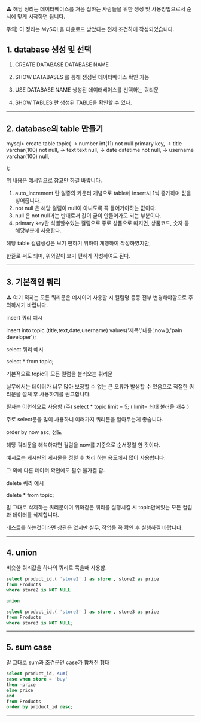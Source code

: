 <aside>
⚠️ 해당 정리는 데이터베이스를 처음 접하는 사람들을 위한 생성 및 사용방법으로서
순서에 맞게 시작하면 됩니다.

주의) 이 정리는 MySQL을 다운로드 받았다는 전제 조건하에 작성되었습니다.

</aside>

## 1. database 생성 및 선택

1. CREATE DATABASE DATABASE NAME

  2.  SHOW DATABASES 를 통해 생성된 데이터베이스 확인 가능 

1. USE DATABASE NAME 생성된 데이터베이스를 선택하는 쿼리문 
2. SHOW TABLES 란 생성된 TABLE을 확인할 수 있다. 

---

## 2.  database의 table 만들기

mysql> create table topic(
-> number int(11) not null primary key,
-> title varchar(100) not null,
-> text text null,
-> date datetime not null,
-> username varchar(100) null,

);

위 내용은 예시임으로 참고만 하길 바랍니다. 

1. auto_increment 란 일종의 카운터 개념으로 table에 insert시 1씩 증가하며 값을 넣어줍니다. 
2. not null 은 해당 컬럼이 null이 아니도록 꼭 들어가야하는 값이다. 
3. null 은 not null과는 반대로서 값이 굳이 안들어가도 되는 부분이다. 
4. primary key란 식별할수있는 컬럼으로 주로 상품으로 따지면, 상품코드, 숫자 등 해당부분에 사용한다.

해당 table 컬럼생성은 보기 편하기 위하여 개행하여 작성하였지만,

한줄로 써도 되며, 위와같이 보기 편하게 작성하여도 된다.

---

## 3.  기본적인 쿼리

<aside>
⚠️ 여기 적히는 모든 쿼리문은 예시이며 사용할 시 컬럼명 등등 전부 변경해야함으로 
주의하시기 바랍니다.

</aside>

insert 쿼리 예시 

insert into topic (title,text,date,username) values('제목','내용',now(),'pain developer');

select 쿼리 예시

select * from topic;

기본적으로 topic의 모든 컬럼을 불러오는 쿼리문

실무에서는 데이터가 너무 많아 보장할 수 없는 큰 오류가 발생할 수 있음으로 적절한 쿼리문을 설계 후 사용하기를 권고합니다. 

필자는 이런식으로 사용함 (주) select * topic limit = 5;  ( limit= 최대 불러올 개수 )

주로 select문을 많이 사용하니 여러가지 쿼리문을 알아두는게 좋습니다. 

order by now asc; 정도 

해당 쿼리문을 해석하자면 컬럼을 now를 기준으로 순서정렬 한 것이다. 

예시로는 게시판의 게시물을 정렬 후 처리 하는 용도에서 많이 사용합니다. 

그 외에 다른 데이터 확인에도 필수 불가결 함.

delete 쿼리 예시

delete * from topic;

말 그대로 삭제하는 쿼리문이며 위와같은 쿼리를 실행시킬 시 topic안에있는 모든 컬럼과 데이터를 삭제합니다. 

테스트를 하는것이라면 상관은 없지만 실무, 작업등 꼭 확인 후 실행하길 바랍니다. 

---

## 4. union

비슷한 쿼리값을 하나의 쿼리로 묶을때 사용함.

```sql
select product_id,( 'store2' ) as store , store2 as price
from Products
where store2 is NOT NULL

union

select product_id,( 'store3' ) as store , store3 as price
from Products
where store3 is NOT NULL;
```

---

## 5. sum case

말 그대로 sum과 조건문인 case가 합쳐진 형태

```sql
select product_id, sum( 
case when store = 'buy'
then -price
else price
end 
from Products
order by product_id desc;

```

---
